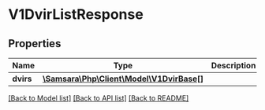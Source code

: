 # V1DvirListResponse

## Properties
Name | Type | Description | Notes
------------ | ------------- | ------------- | -------------
**dvirs** | [**\Samsara\Php\Client\Model\V1DvirBase[]**](V1DvirBase.md) |  | [optional] 

[[Back to Model list]](../README.md#documentation-for-models) [[Back to API list]](../README.md#documentation-for-api-endpoints) [[Back to README]](../README.md)


